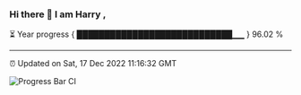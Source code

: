 ### Hi there 👋 I am Harry , 

⏳ Year progress { ████████████████████████████▁▁ } 96.02 %

---

⏰ Updated on Sat, 17 Dec 2022 11:16:32 GMT

![Progress Bar CI](https://github.com/duykhang68/duykhang68/workflows/Progress%20Bar%20CI/badge.svg)
